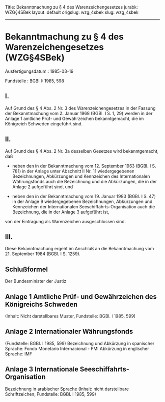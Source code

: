 Title: Bekanntmachung zu § 4 des Warenzeichengesetzes
jurabk: WZG§4SBek
layout: default
origslug: wzg_4sbek
slug: wzg_4sbek

---

# Bekanntmachung zu § 4 des Warenzeichengesetzes (WZG§4SBek)

Ausfertigungsdatum
:   1985-03-19

Fundstelle
:   BGBl I: 1985, 598



## I.

Auf Grund des § 4 Abs. 2 Nr. 3 des Warenzeichengesetzes in der Fassung
der Bekanntmachung vom 2. Januar 1968 (BGBl. I S. 1, 29) werden in der
Anlage 1 amtliche Prüf- und Gewährzeichen bekanntgemacht, die im
Königreich Schweden eingeführt sind.


## II.

Auf Grund des § 4 Abs. 2 Nr. 3a desselben Gesetzes wird
bekanntgemacht, daß

-   neben den in der Bekanntmachung vom 12. September 1963 (BGBl. I S.
    781) in der Anlage unter Abschnitt II Nr. 11 wiedergegebenen
    Bezeichnungen, Abkürzungen und Kennzeichen des Internationalen
    Währungsfonds auch die Bezeichnung und die Abkürzungen, die in der
    Anlage 2 aufgeführt sind, und


-   neben den in der Bekanntmachung vom 19. Januar 1983 (BGBl. I S. 47) in
    der Anlage 9 wiedergegebenen Bezeichnungen, Abkürzungen und
    Kennzeichen der Internationalen Seeschiffahrts-Organisation auch die
    Bezeichnung, die in der Anlage 3 aufgeführt ist,



von der Eintragung als Warenzeichen ausgeschlossen sind.


## III.

Diese Bekanntmachung ergeht im Anschluß an die Bekanntmachung vom 21.
September 1984 (BGBl. I S. 1259).


## Schlußformel

Der Bundesminister der Justiz


## Anlage 1 Amtliche Prüf- und Gewährzeichen des Königreichs Schweden

(Inhalt: Nicht darstellbares Muster,
Fundstelle: BGBl. I 1985, 599)


## Anlage 2 Internationaler Währungsfonds

(Fundstelle: BGBl. I 1985, 599)
Bezeichnung und Abkürzung in spanischer Sprache:
Fondo Monetario Internacional - FMI
Abkürzung in englischer Sprache: IMF


## Anlage 3 Internationale Seeschiffahrts-Organisation

Bezeichnung in arabischer Sprache
(Inhalt: nicht darstellbare Schriftzeichen,
Fundstelle: BGBl. I 1985, 599)

